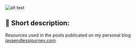 ![alt text](https://images2.imgbox.com/7e/ea/SePIHar2_o.png?raw=true "Header")
## 📖 Short description:
Resources used in the posts publicated on my personal blog <a href="https://www.javaendlessjourney.com/">javaendlessjourney.com</a>.
